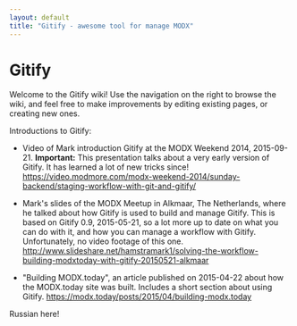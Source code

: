 ```yaml
---
layout: default
title: "Gitify - awesome tool for manage MODX"
---
```


# Gitify

Welcome to the Gitify wiki! Use the navigation on the right to browse the wiki, and feel free to make improvements by editing existing pages, or creating new ones.

Introductions to Gitify:

- Video of Mark introduction Gitify at the MODX Weekend 2014, 2015-09-21. **Important:** This presentation talks about a very early version of Gitify. It has learned a lot of new tricks since! https://video.modmore.com/modx-weekend-2014/sunday-backend/staging-workflow-with-git-and-gitify/ 

- Mark's slides of the MODX Meetup in Alkmaar, The Netherlands, where he talked about how Gitify is used to build and manage Gitify. This is based on Gitify 0.9, 2015-05-21, so a lot more up to date on what you can do with it, and how you can manage a workflow with Gitify. Unfortunately, no video footage of this one. http://www.slideshare.net/hamstramark1/solving-the-workflow-building-modxtoday-with-gitify-20150521-alkmaar

- "Building MODX.today", an article published on 2015-04-22 about how the MODX.today site was built. Includes a short section about using Gitify. https://modx.today/posts/2015/04/building-modx.today

Russian here!

